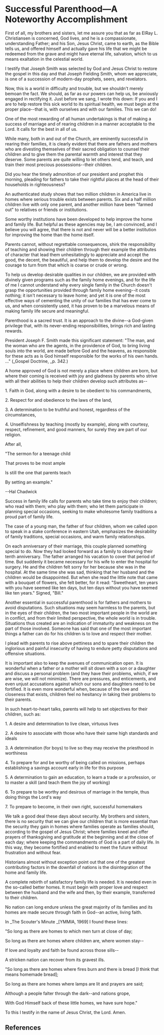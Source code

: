 # Successful Parenthood—A Noteworthy Accomplishment

First of all, my brothers and sisters, let me assure you that as far as ElRay
L. Christiansen is concerned, God lives, and he is a compassionate,
understanding Father; and his Son, Jesus Christ, came to earth, as the Bible
tells us, and offered himself and actually gave his life that we might be
redeemed from the grave and might have eternal life, salvation, which to us
means exaltation in the celestial world.

I testify that Joseph Smith was selected by God and Jesus Christ to restore
the gospel in this day and that Joseph Fielding Smith, whom we appreciate, is
one of a succession of modern-day prophets, seers, and revelators.

Now, this is a world in difficulty and trouble, but we shouldn't merely bemoan
the fact. We should, as far as our powers can help us, be anxiously engaged in
rectifying it. Just before we sang, I wrote this down: If you and I are to
help restore this sick world to its spiritual health, we must begin at the
proper place--that is, with ourselves and with our families. This we can do!

One of the most rewarding of all human undertakings is that of making a
success of marriage and of rearing children in a manner acceptable to the
Lord. It calls for the best in all of us.

While many, both in and out of the Church, are eminently successful in rearing
their families, it is clearly evident that there are fathers and mothers who
are divesting themselves of their sacred obligation to counsel their children
and to give them the parental warmth and interest that they deserve. Some
parents are quite willing to let others tend, and teach, and train their most
precious possessions--their children.

Did you hear the timely admonition of our president and prophet this morning,
pleading for fathers to take their rightful places at the head of their
households in righteousness?

An authenticated study shows that two million children in America live in
homes where serious trouble exists between parents. Six and a half million
children live with only one parent, and another million have been "farmed out"
to relatives or friends or institutions.

Some worthy institutions have been developed to help improve the home and
family life. But helpful as these agencies may be, I am convinced, and I
believe you will agree, that there is not and never will be a better
institution for improving the home than the home itself.

Parents cannot, without regrettable consequences, shirk the responsibility of
teaching and showing their children through their example the attributes of
character that lead them unhesitatingly to appreciate and accept the good, the
decent, the beautiful, and help them to develop the desire and the courage to
turn from that which is coarse or crude or wrong.

To help us develop desirable qualities in our children, we are provided with
divinely given programs such as the family home evenings, and for the life of
me I cannot understand why every single family in the Church doesn't grasp the
opportunities provided through family home evening--it costs nothing; it isn't
necessary to leave home; and yet it is one of the most effective ways of
cementing the unity of our families that has ever come to us, and when
consistently used, it has proven to be a marvelous means of making family life
secure and meaningful.

Parenthood is a sacred trust. It is an approach to the divine--a God-given
privilege that, with its never-ending responsibilities, brings rich and
lasting rewards.

President Joseph F. Smith made this significant statement: "The man, and the
woman who are the agents, in the providence of God, to bring living souls into
the world, are made before God and the heavens, as responsible for these acts
as is God himself responsible for the works of his own hands. ..." (_Gospel
Doctrine, _p. 342.)

A home approved of God is not merely a place where children are born, but
where their coming is received with joy and gladness by parents who strive
with all their abilities to help their children develop such attributes as--

1\. Faith in God, along with a desire to be obedient to his commandments,

2\. Respect for and obedience to the laws of the land,

3\. A determination to be truthful and honest, regardless of the
circumstances,

4\. Unselfishness by teaching (mostly by example), along with courtesy,
respect, refinement, and good manners, for surely they are part of our
religion.

After all,

"The sermon for a teenage child

That proves to be most ample

Is still the one that parents teach

By setting an example."

--Hal Chadwick

Success in family life calls for parents who take time to enjoy their
children; who read with them; who play with them; who let them participate in
planning special occasions, seeking to make wholesome family traditions a
proud part of family life.

The case of a young man, the father of four children, whom we called upon to
speak in a stake conference in eastern Utah, emphasizes the desirability of
family traditions, special occasions, and warm family relationships.

On each anniversary of their marriage, this couple planned something special
to do. Now they had looked forward as a family to observing their tenth
anniversary. The father arranged his vacation to cover that period of time.
But suddenly it became necessary for his wife to enter the hospital for
surgery. He and the children felt sorry for her because she was in the
hospital. At the same time she was sad, thinking that her husband and the
children would be disappointed. But when she read the little note that came
with a bouquet of flowers, she felt better, for it read: "Sweetheart, ten
years with you have seemed like ten days, but ten days without you have seemed
like ten years." Signed, "Bill."

Another essential in successful parenthood is for fathers and mothers to avoid
disputations. Such situations may seem harmless to the parents, but in the
eyes of their children, the two most important people in the world are in
conflict, and from their limited perspective, the whole world is in trouble.
Situations thus created are an indication of immaturity and weakness on the
part of those involved. Someone has said that one of the most important things
a father can do for his children is to love and respect their mother.

I plead with parents to rise above pettiness and to spare their children the
inglorious and painful insecurity of having to endure petty disputations and
offensive situations.

It is important also to keep the avenues of communication open. It is
wonderful when a father or a mother will sit down with a son or a daughter and
discuss a personal problem (and they have their problems, which, if we are
wise, we will not minimize). There are pressures, and enticements, and even
unjust accusations against which our sons and daughters need to be fortified.
It is even more wonderful when, because of the love and closeness that exists,
children feel no hesitancy in taking their problems to their parents.

In such heart-to-heart talks, parents will help to set objectives for their
children, such as:

1\. A desire and determination to live clean, virtuous lives

2\. A desire to associate with those who have their same high standards and
ideals

3\. A determination (for boys) to live so they may receive the priesthood in
worthiness

4\. To prepare for and be worthy of being called on missions, perhaps
establishing a savings account early in life for this purpose

5\. A determination to gain an education, to learn a trade or a profession, or
to master a skill (and teach them the joy of working)

6\. To prepare to be worthy and desirous of marriage in the temple, thus doing
things the Lord's way

7\. To prepare to become, in their own right, successful homemakers

We talk a good deal these days about security. My brothers and sisters, there
is no security that we can give our children that is more essential than the
security they gain in homes where families operate as families should,
according to the gospel of Jesus Christ; where families kneel and offer
prayers of thanksgiving and gratitude at the beginning and at the close of
each day; where keeping the commandments of God is a part of daily life. In
this way, they become fortified and enabled to meet the future without
frustration and without fear.

Historians almost without exception point out that one of the greatest
contributing factors in the downfall of nations is the disintegration of the
home and family life.

A complete rebirth of satisfactory family life is needed. It is needed even in
the so-called better homes. It must begin with proper love and respect between
the husband and the wife and then, by their example, transferred to their
children.

No nation can long endure unless the great majority of its families and its
homes are made secure through faith in God--an active, living faith.

In _The Scouter's Minute _[YMMIA, 1969] I found these lines:

"So long as there are homes to which men turn at close of day;

So long as there are homes where children are, where women stay--

If love and loyalty and faith be found across those sills--

A stricken nation can recover from its gravest ills.

"So long as there are homes where fires burn and there is bread [I think that
means homemade bread];

So long as there are homes where lamps are lit and prayers are said;

Although a people falter through the dark--and nations grope,

With God Himself back of these little homes, we have sure hope."

To this I testify in the name of Jesus Christ, the Lord. Amen.

## References

